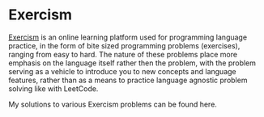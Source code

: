 # Exercism 
[Exercism](https://exercism.org) is an online learning platform used for programming language practice, in the form of bite sized programming problems (exercises), ranging from easy to hard. The nature of these problems place more emphasis on the language itself rather then the problem, with the problem serving as a vehicle to introduce you to new concepts and language features, rather than as a means to practice language agnostic problem solving like with LeetCode.

My solutions to various Exercism problems can be found here.
